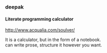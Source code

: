 ### deepak

#### Literate programming calculator

http://www.acqualia.com/soulver/

It is a calculator, but in the form of a notebook.   
can write prose, structure it however you want.
